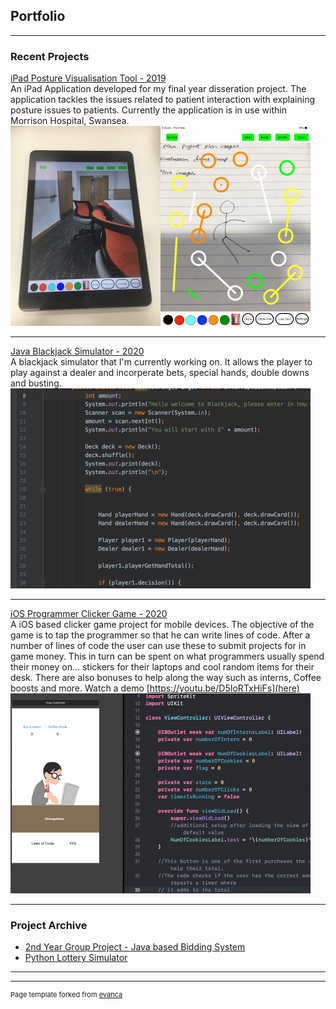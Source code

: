 ## Portfolio

---

### Recent Projects

[iPad Posture Visualisation Tool - 2019](pdf/Dissertation.pdf)
<br>An iPad Application developed for my final year disseration project. The application tackles the issues related to patient interaction with explaining posture issues to patients. Currently the application is in use within Morrison Hospital, Swansea. 
<img src="images/app.png?raw=true"/>

---
[Java Blackjack Simulator - 2020 ](https://github.com/AlexW555/Blackjack-simulator)
<br>A blackjack simulator that I'm currently working on. It allows the player to play against a dealer and incorperate bets, special hands, double downs and busting.
<img src="images/java.png?raw=true"/>

---
[iOS Programmer Clicker Game  - 2020](https://github.com/AlexW555/Programmer-Clicker)
<br>A iOS based clicker game project for mobile devices. The objective of the game is to tap the programmer so that he can write lines of code. After a number of lines of code the user can use these to submit projects for in game money. This in turn can be spent on what programmers usually spend their money on... stickers for their laptops and cool random items for their desk. There are also bonuses to help along the way such as interns, Coffee boosts and more. Watch a demo [https://youtu.be/D5IoRTxHiFs](here)
<img src="images/swift.png?raw=true"/>

---

### Project Archive

- [2nd Year Group Project - Java based Bidding System ](http://example.com/)
- [Python Lottery Simulator ](https://github.com/AlexW555/Lottery-simulator)
---




---
<p style="font-size:11px">Page template forked from <a href="https://github.com/evanca/quick-portfolio">evanca</a></p>
<!-- Remove above link if you don't want to attibute -->
